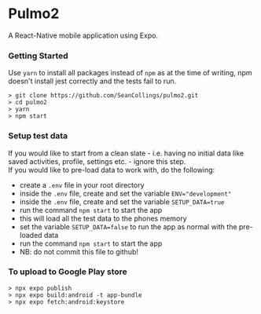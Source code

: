 # Pulmo2

A React-Native mobile application using Expo.

### Getting Started

Use `yarn` to install all packages instead of `npm` as at the time of writing, npm doesn't install jest correctly and the tests fail to run.

```
> git clone https://github.com/SeanCollings/pulmo2.git
> cd pulmo2
> yarn
> npm start
```

### Setup test data

If you would like to start from a clean slate - i.e. having no initial data like saved activities, profile, settings etc. - ignore this step. <br/>
If you would like to pre-load data to work with, do the following:

- create a `.env` file in your root directory
- inside the `.env` file, create and set the variable `ENV="development"`
- inside the `.env` file, create and set the variable `SETUP_DATA=true`
- run the command `npm start` to start the app
- this will load all the test data to the phones memory
- set the variable `SETUP_DATA=false` to run the app as normal with the pre-loaded data
- run the command `npm start` to start the app
- NB: do not commit this file to github!

### To upload to Google Play store

```
> npx expo publish
> npx expo build:android -t app-bundle
> npx expo fetch:android:keystore
```
